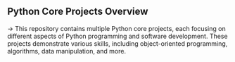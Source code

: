 ## Python Core Projects Overview

-> This repository contains multiple Python core projects, each focusing on different aspects of Python programming and software development. These projects demonstrate various skills, including object-oriented programming, algorithms, data manipulation, and more.

